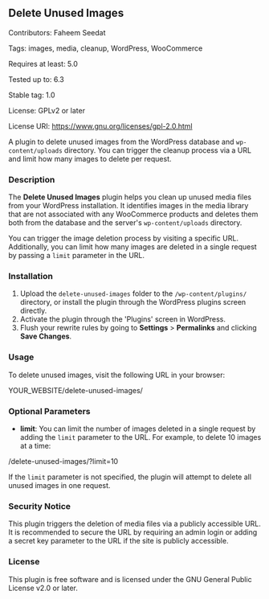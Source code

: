 ## Delete Unused Images ##

Contributors: Faheem Seedat

Tags: images, media, cleanup, WordPress, WooCommerce

Requires at least: 5.0

Tested up to: 6.3

Stable tag: 1.0

License: GPLv2 or later

License URI: https://www.gnu.org/licenses/gpl-2.0.html

A plugin to delete unused images from the WordPress database and `wp-content/uploads` directory. You can trigger the cleanup process via a URL and limit how many images to delete per request.

### Description ###

The **Delete Unused Images** plugin helps you clean up unused media files from your WordPress installation. It identifies images in the media library that are not associated with any WooCommerce products and deletes them both from the database and the server's `wp-content/uploads` directory.

You can trigger the image deletion process by visiting a specific URL. Additionally, you can limit how many images are deleted in a single request by passing a `limit` parameter in the URL.

### Installation ###

1. Upload the `delete-unused-images` folder to the `/wp-content/plugins/` directory, or install the plugin through the WordPress plugins screen directly.
2. Activate the plugin through the 'Plugins' screen in WordPress.
3. Flush your rewrite rules by going to **Settings** > **Permalinks** and clicking **Save Changes**.

### Usage ###

To delete unused images, visit the following URL in your browser:

YOUR_WEBSITE/delete-unused-images/


### Optional Parameters

- **limit**: You can limit the number of images deleted in a single request by adding the `limit` parameter to the URL. For example, to delete 10 images at a time:

/delete-unused-images/?limit=10


If the `limit` parameter is not specified, the plugin will attempt to delete all unused images in one request.

### Security Notice ###

This plugin triggers the deletion of media files via a publicly accessible URL. It is recommended to secure the URL by requiring an admin login or adding a secret key parameter to the URL if the site is publicly accessible.


### License ###

This plugin is free software and is licensed under the GNU General Public License v2.0 or later.


